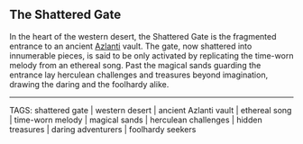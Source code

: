 ## The Shattered Gate

In the heart of the western desert, the Shattered Gate is the fragmented entrance to an ancient [Azlanti](../Lore/Azlanti.md) vault. The gate, now shattered into innumerable pieces, is said to be only activated by replicating the time-worn melody from an ethereal song. Past the magical sands guarding the entrance lay herculean challenges and treasures beyond imagination, drawing the daring and the foolhardy alike.


---
TAGS: shattered gate | western desert | ancient Azlanti vault | ethereal song | time-worn melody | magical sands | herculean challenges | hidden treasures | daring adventurers | foolhardy seekers

